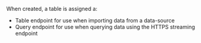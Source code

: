 When created, a table is assigned a:
* Table endpoint for use when importing data from a data-source
* Query endpoint for use when querying data using the HTTPS streaming endpoint
